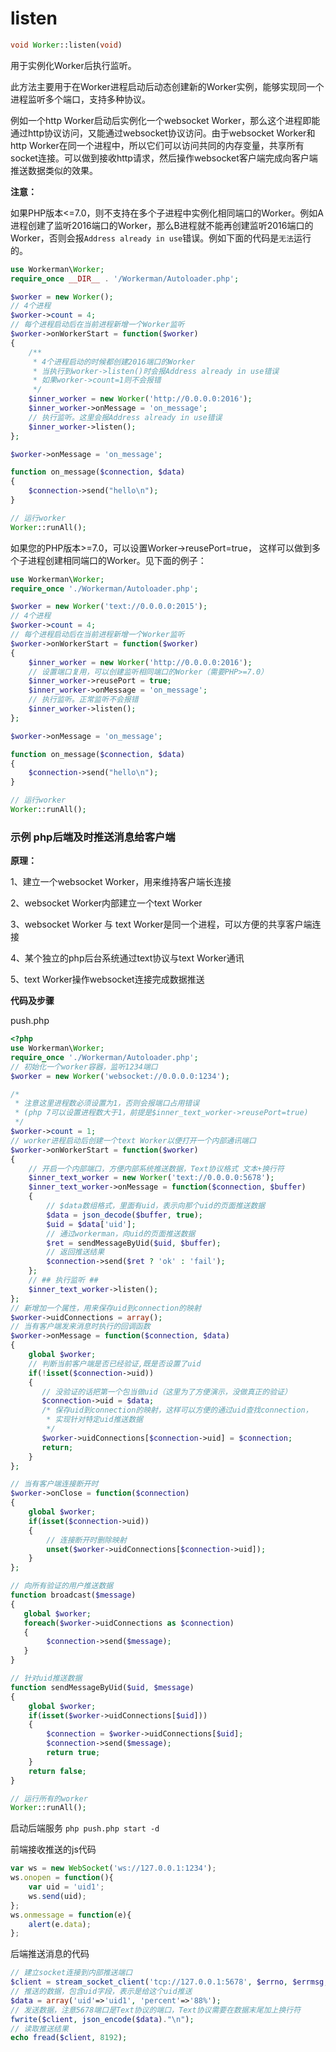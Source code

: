 # listen
```php
void Worker::listen(void)
```
用于实例化Worker后执行监听。

此方法主要用于在Worker进程启动后动态创建新的Worker实例，能够实现同一个进程监听多个端口，支持多种协议。

例如一个http Worker启动后实例化一个websocket Worker，那么这个进程即能通过http协议访问，又能通过websocket协议访问。由于websocket Worker和http Worker在同一个进程中，所以它们可以访问共同的内存变量，共享所有socket连接。可以做到接收http请求，然后操作websocket客户端完成向客户端推送数据类似的效果。

**注意：**

如果PHP版本<=7.0，则不支持在多个子进程中实例化相同端口的Worker。例如A进程创建了监听2016端口的Worker，那么B进程就不能再创建监听2016端口的Worker，否则会报```Address already in use```错误。例如下面的代码是```无法```运行的。

```php
use Workerman\Worker;
require_once __DIR__ . '/Workerman/Autoloader.php';

$worker = new Worker();
// 4个进程
$worker->count = 4;
// 每个进程启动后在当前进程新增一个Worker监听
$worker->onWorkerStart = function($worker)
{
    /**
     * 4个进程启动的时候都创建2016端口的Worker
     * 当执行到worker->listen()时会报Address already in use错误
     * 如果worker->count=1则不会报错
     */
    $inner_worker = new Worker('http://0.0.0.0:2016');
    $inner_worker->onMessage = 'on_message';
    // 执行监听。这里会报Address already in use错误
    $inner_worker->listen();
};

$worker->onMessage = 'on_message';

function on_message($connection, $data)
{
    $connection->send("hello\n");
}

// 运行worker
Worker::runAll();
```

如果您的PHP版本>=7.0，可以设置Worker->reusePort=true， 这样可以做到多个子进程创建相同端口的Worker。见下面的例子：
```php
use Workerman\Worker;
require_once './Workerman/Autoloader.php';

$worker = new Worker('text://0.0.0.0:2015');
// 4个进程
$worker->count = 4;
// 每个进程启动后在当前进程新增一个Worker监听
$worker->onWorkerStart = function($worker)
{
    $inner_worker = new Worker('http://0.0.0.0:2016');
    // 设置端口复用，可以创建监听相同端口的Worker（需要PHP>=7.0）
    $inner_worker->reusePort = true;
    $inner_worker->onMessage = 'on_message';
    // 执行监听。正常监听不会报错
    $inner_worker->listen();
};

$worker->onMessage = 'on_message';

function on_message($connection, $data)
{
    $connection->send("hello\n");
}

// 运行worker
Worker::runAll();
```


### 示例 php后端及时推送消息给客户端

**原理：**

1、建立一个websocket Worker，用来维持客户端长连接

2、websocket Worker内部建立一个text Worker

3、websocket Worker 与 text Worker是同一个进程，可以方便的共享客户端连接

4、某个独立的php后台系统通过text协议与text Worker通讯

5、text Worker操作websocket连接完成数据推送

**代码及步骤**

push.php

```php
<?php
use Workerman\Worker;
require_once './Workerman/Autoloader.php';
// 初始化一个worker容器，监听1234端口
$worker = new Worker('websocket://0.0.0.0:1234');

/*
 * 注意这里进程数必须设置为1，否则会报端口占用错误
 * (php 7可以设置进程数大于1，前提是$inner_text_worker->reusePort=true)
 */
$worker->count = 1;
// worker进程启动后创建一个text Worker以便打开一个内部通讯端口
$worker->onWorkerStart = function($worker)
{
    // 开启一个内部端口，方便内部系统推送数据，Text协议格式 文本+换行符
    $inner_text_worker = new Worker('text://0.0.0.0:5678');
    $inner_text_worker->onMessage = function($connection, $buffer)
    {
        // $data数组格式，里面有uid，表示向那个uid的页面推送数据
        $data = json_decode($buffer, true);
        $uid = $data['uid'];
        // 通过workerman，向uid的页面推送数据
        $ret = sendMessageByUid($uid, $buffer);
        // 返回推送结果
        $connection->send($ret ? 'ok' : 'fail');
    };
    // ## 执行监听 ##
    $inner_text_worker->listen();
};
// 新增加一个属性，用来保存uid到connection的映射
$worker->uidConnections = array();
// 当有客户端发来消息时执行的回调函数
$worker->onMessage = function($connection, $data)
{
    global $worker;
    // 判断当前客户端是否已经验证,既是否设置了uid
    if(!isset($connection->uid))
    {
       // 没验证的话把第一个包当做uid（这里为了方便演示，没做真正的验证）
       $connection->uid = $data;
       /* 保存uid到connection的映射，这样可以方便的通过uid查找connection，
        * 实现针对特定uid推送数据
        */
       $worker->uidConnections[$connection->uid] = $connection;
       return;
    }
};

// 当有客户端连接断开时
$worker->onClose = function($connection)
{
    global $worker;
    if(isset($connection->uid))
    {
        // 连接断开时删除映射
        unset($worker->uidConnections[$connection->uid]);
    }
};

// 向所有验证的用户推送数据
function broadcast($message)
{
   global $worker;
   foreach($worker->uidConnections as $connection)
   {
        $connection->send($message);
   }
}

// 针对uid推送数据
function sendMessageByUid($uid, $message)
{
    global $worker;
    if(isset($worker->uidConnections[$uid]))
    {
        $connection = $worker->uidConnections[$uid];
        $connection->send($message);
        return true;
    }
    return false;
}

// 运行所有的worker
Worker::runAll();
```

启动后端服务
```php push.php start -d```

前端接收推送的js代码
```javascript
var ws = new WebSocket('ws://127.0.0.1:1234');
ws.onopen = function(){
    var uid = 'uid1';
    ws.send(uid);
};
ws.onmessage = function(e){
    alert(e.data);
};
```

后端推送消息的代码
```php
// 建立socket连接到内部推送端口
$client = stream_socket_client('tcp://127.0.0.1:5678', $errno, $errmsg, 1);
// 推送的数据，包含uid字段，表示是给这个uid推送
$data = array('uid'=>'uid1', 'percent'=>'88%');
// 发送数据，注意5678端口是Text协议的端口，Text协议需要在数据末尾加上换行符
fwrite($client, json_encode($data)."\n");
// 读取推送结果
echo fread($client, 8192);
```
